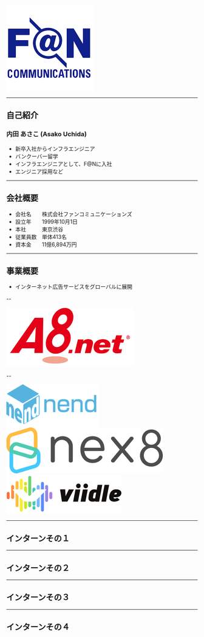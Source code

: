 
![announce](./images/FAN.png)

---

## 自己紹介

### 内田 あさこ (Asako Uchida)

- 新卒入社からインフラエンジニア
- バンクーバー留学
- インフラエンジニアとして、F@Nに入社
- エンジニア採用など

---

## 会社概要

- 会社名　　株式会社ファンコミュニケーションズ
- 設立年　　1999年10月1日
- 本社　　　東京渋谷
- 従業員数　単体413名
- 資本金　　11億6,894万円

---

## 事業概要

- インターネット広告サービスをグローバルに展開

--

![announce](./images/A8.png)

--

![announce](./images/nend.png)
![announce](./images/nex8.png)
![announce](./images/viidle.png)

---

## インターンその１

---

## インターンその２

---

## インターンその３

---

## インターンその４
